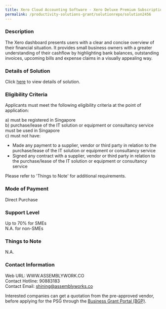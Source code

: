```yaml
---
title: Xero Cloud Accounting Software - Xero Deluxe Premium Subscription with Set up
permalink: /productivity-solutions-grant/solutionrepo/solution2456
---
```


### Description

The Xero dashboard presents users with a clear and concise overview of their financial situation. It provides small business owners with a greater understanding of their cashflow by highlighting bank balances, outstanding invoices, upcoming bills and expense claims in a visually appealing way.

### Details of Solution

Click <a href='https://www.gobusiness.gov.sg/images/psg/Assembly_Works_20200948_Desensitised_Annex_3_Part_5.pdf' target='_blank' rel='noopener'>here</a> to view details of solution.

### Eligibility Criteria

Applicants must meet the following eligibility criteria at the point of application:

a) must be registered in Singapore <br>
b) purchase/lease of the IT solution or equipment or consultancy service must be used in Singapore <br>
c) must not have:
- Made any payment to a supplier, vendor or third party in relation to the purchase/lease of the IT solution or equipment or consultancy service
- Signed any contract with a supplier, vendor or third party in relation to the purchase/lease of the IT solution or equipment or consultancy service

Please refer to 'Things to Note' for additional requirements.

### Mode of Payment
Direct Purchase

### Support Level
Up to 70% for SMEs <br>
N.A. for non-SMEs

### Things to Note
N.A.

### Contact Information
Web URL: WWW.ASSEMBLYWORK.CO <br>Contact Hotline: 90883183 <br>Contact Email: shining@assemblyworks.co <br>

Interested companies can get a quotation from the pre-approved vendor, before applying for the PSG through the <a target='_blank' rel='noopener' href='https://www.businessgrants.gov.sg/'>Business Grant Portal (BGP)</a>.

